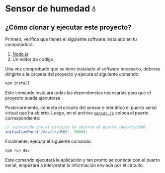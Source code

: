 # Sensor de humedad 💧

## ¿Cómo clonar y ejecutar este proyecto?

Primero, verifica que tienes el siguiente software instalado en tu computadora:

1. [Node.js](https://nodejs.org)
2. Un editor de código.

Una vez comprobado que se tiene instalado el software necesario, deberás dirigirte a la carpeta del proyecto y ejecuta el siguiente comando:

```bash
npm install
```

Este comando instalará todas las dependencias necesarias para que el proyecto pueda ejecutarse.

Posteriormemte, conecta el circuito del sensor e identifica el puerto serial virtual que ha abierto. Luego, en el archivo [`sensor.js`](https://github.com/emmanuel-valentin/humidity-sensor/blob/1c4595e8c90edc0f4b884ec211c5d43542807f86/sensor.js#L37C1-L38C38) coloca el puerto correspondiente:

```js
// suponiendo que el circuito ha abierto el puerto /dev/ttyUSB0
initializePort('/dev/ttyUSB0', 9600);
```

Finalmente, ejecuta el siguiente comando:

```bash
npm run dev
```

Este comando ejecutará la aplicación y tan pronto se conecte con el puerto serial, empezará a interpretar la información enviada por el circuito.
